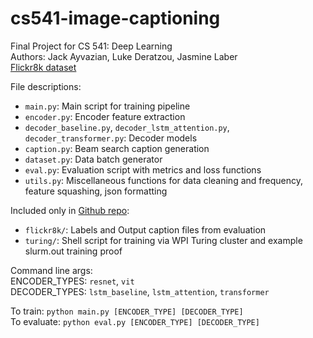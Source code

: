 # cs541-image-captioning
Final Project for CS 541: Deep Learning  
Authors: Jack Ayvazian, Luke Deratzou, Jasmine Laber  
[Flickr8k dataset](https://www.kaggle.com/datasets/adityajn105/flickr8k)

File descriptions:
* `main.py`: Main script for training pipeline 
* `encoder.py`: Encoder feature extraction 
* `decoder_baseline.py`, `decoder_lstm_attention.py`, `decoder_transformer.py`: Decoder models 
* `caption.py`: Beam search caption generation 
* `dataset.py`: Data batch generator 
* `eval.py`: Evaluation script with metrics and loss functions
* `utils.py`: Miscellaneous functions for data cleaning and frequency, feature squashing, json formatting

Included only in [Github repo](https://github.com/jpayvazian/cs541-image-captioning):
* `flickr8k/`: Labels and Output caption files from evaluation
* `turing/`: Shell script for training via WPI Turing cluster and example slurm.out training proof  

Command line args:  
ENCODER_TYPES: `resnet`, `vit`  
DECODER_TYPES: `lstm_baseline`, `lstm_attention`, `transformer`

To train: `python main.py [ENCODER_TYPE] [DECODER_TYPE]`  
To evaluate: `python eval.py [ENCODER_TYPE] [DECODER_TYPE]`
